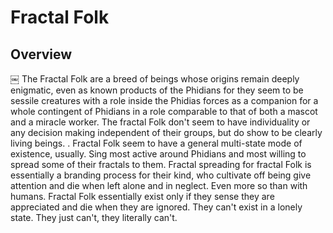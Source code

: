 # Fractal Folk

## Overview
￼
The Fractal Folk are a breed of beings whose origins remain deeply enigmatic, even as known products of the Phidians for they seem to be sessile creatures with a role inside the Phidias forces as a companion for a whole contingent of Phidians in a role comparable to that of both a mascot and a miracle worker.  The fractal Folk don't seem to have individuality or any decision making independent of their groups, but do show to be clearly living beings. .  Fractal Folk seem to have a general multi-state mode of existence, usually. Sing most active around Phidians and most willing to spread some of their fractals to them.  Fractal spreading for fractal Folk is essentially a branding process for their kind, who cultivate off being give attention and die when left alone and in neglect.  Even more so than with humans.  Fractal Folk essentially exist only if they sense they  are appreciated and die when they are ignored.  They can't exist in a lonely state.  They just can't, they literally can't.  
